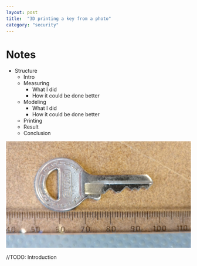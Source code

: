```yaml
---
layout: post
title:  "3D printing a key from a photo"
category: "security"
---
```


# Notes
* Structure
    * Intro
    * Measuring
        * What I did
        * How it could be done better
    * Modeling
        * What I did
        * How it could be done better
    * Printing
    * Result
    * Conclusion

![Measuring the key](/assets/3d-printing-a-key/measuring-the-key.jpg)

//TODO: Introduction

<!--more-->